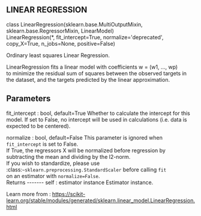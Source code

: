 <h2>LINEAR REGRESSION</h2>

class LinearRegression(sklearn.base.MultiOutputMixin, sklearn.base.RegressorMixin, LinearModel)<br>
   LinearRegression(*, fit_intercept=True, normalize='deprecated', copy_X=True, n_jobs=None, positive=False)<br>
   
   Ordinary least squares Linear Regression.<br>
   
   LinearRegression fits a linear model with coefficients w = (w1, ..., wp)<br>
   to minimize the residual sum of squares between the observed targets in<br>
   the dataset, and the targets predicted by the linear approximation.<br>
 
   Parameters
   ----------
   fit_intercept : bool, default=True
       Whether to calculate the intercept for this model. If set
       to False, no intercept will be used in calculations
       (i.e. data is expected to be centered).
   
   normalize : bool, default=False
       This parameter is ignored when ``fit_intercept`` is set to False. <br>
       If True, the regressors X will be normalized before regression by<br>
       subtracting the mean and dividing by the l2-norm.<br>
       If you wish to standardize, please use<br>
       :class:`~sklearn.preprocessing.StandardScaler` before calling ``fit``<br>
       on an estimator with ``normalize=False``.<br>
       Returns
        -------
       self : estimator instance
           Estimator instance.
 
 
 Learn more from : https://scikit-learn.org/stable/modules/generated/sklearn.linear_model.LinearRegression.html
